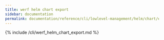 ```yaml
---
title: werf helm chart export
sidebar: documentation
permalink: documentation/reference/cli/lowlevel-management/helm/chart/export.html
---
```


{% include /cli/werf_helm_chart_export.md %}
